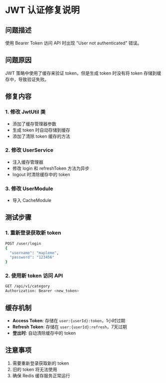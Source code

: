 # JWT 认证修复说明

## 问题描述

使用 Bearer Token 访问 API 时出现 "User not authenticated" 错误。

## 问题原因

JWT 策略中使用了缓存来验证 token，但是生成 token 时没有将 token 存储到缓存中，导致验证失败。

## 修复内容

### 1. 修改 JwtUtil 类
- 添加了缓存管理器参数
- 生成 token 时自动存储到缓存
- 添加了清除 token 缓存的方法

### 2. 修改 UserService
- 注入缓存管理器
- 修改 login 和 refreshToken 方法为异步
- logout 时清除缓存中的 token

### 3. 修改 UserModule
- 导入 CacheModule

## 测试步骤

### 1. 重新登录获取新 token
```bash
POST /user/login
{
  "username": "mapleme",
  "password": "123456"
}
```

### 2. 使用新 token 访问 API
```bash
GET /api/v1/category
Authorization: Bearer <new_token>
```

## 缓存机制

- **Access Token**: 存储在 `user:{userId}:token`，1小时过期
- **Refresh Token**: 存储在 `user:{userId}:refresh`，7天过期
- **登出时**: 自动清除缓存中的 token

## 注意事项

1. 需要重新登录获取新的 token
2. 旧的 token 将无法使用
3. 确保 Redis 缓存服务正常运行 